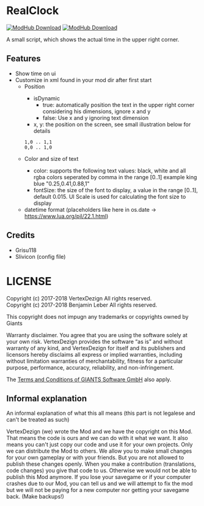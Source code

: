# RealClock

[![ModHub Download](https://img.shields.io/badge/%5BFS17%5D%20ModHub-2.0.1.0-green.svg?style=flat-square)](https://farming-simulator.com/mod.php?lang=de&country=ch&mod_id=51459&title=fs2017)
[![ModHub Download](https://img.shields.io/badge/%5BFS19%5D%20ModHub-1.1.0.0-blue.svg?style=flat-square)](https://farming-simulator.com/mod.php?lang=de&country=ch&mod_id=117935&title=fs2019)

A small script, which shows the actual time in the upper right corner.

## Features
* Show time on ui
* Customize in xml found in your mod dir after first start 
    * Position <position isDynamic="bool" x="[0,1]" y="[0,1]"/>
        * isDynamic
            * true: automatically position the text in the upper right corner considering his dimensions, ignore x and y
            * false: Use x and y ignoring text dimension
        * x, y: the position on the screen, see small illustration below for details
        ```
        1,0 .. 1,1
        0,0 .. 1,0
        ```
    * Color and size of text <rendering color="black|white|r,g,b,a" fontSize="[0,1]"/>
        * color: supports the following text values: black, white and all rgba colors seperated by comma in the range [0..1] example king blue "0.25,0.41,0.88,1"
        * fontSize: the size of the font to display, a value in the range [0..1], default 0.015. UI Scale is used for calculating the font size to display
    * datetime format (placeholders like here in os.date -> https://www.lua.org/pil/22.1.html)

## Credits
* Grisu118
* Slivicon (config file)

# LICENSE
Copyright (c) 2017-2018 VertexDezign All rights reserved.  
Copyright (c) 2017-2018 Benjamin Leber All rights reserved.

This copyright does not impugn any trademarks or copyrights owned by Giants

Warranty disclaimer. You agree that you are using the software solely at your own risk.
VertexDezign provides the software “as is” and without warranty of any kind, and VertexDezign
for itself and its publishers and licensors hereby disclaims all express or implied warranties,
including without limitation warranties of merchantability, fitness for a particular purpose,
performance, accuracy, reliability, and non-infringement.

The [Terms and Conditions of GIANTS Software GmbH](https://www.farming-simulator.com/termsModHub.php) also apply.

## Informal explanation

An informal explanation of what this all means (this part is not legalese and can't be treated as such)

VertexDezign (we) wrote the Mod and we have the copyright on this Mod. That means the code is ours and we can
do with it what we want. It also means you can't just copy our code and use it for your own projects. 
Only we can distribute the Mod to others. We allow you to make small changes for your own gameplay or with your friends.
But you are not allowed to publish these changes openly. When you make a contribution (translations, code changes) you
give that code to us. Otherwise we would not be able to publish this Mod anymore.
If you lose your savegame or if your computer crashes due to our Mod, you can tell us and we will attempt to fix the
mod but we will not be paying for a new computer nor getting your savegame back. (Make backups!)